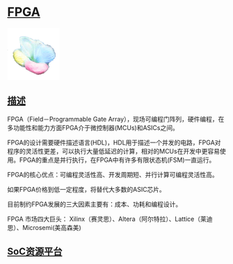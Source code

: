﻿# [FPGA](https://github.com/sochub/FPGA)

[![sites](SoC/SoC.png)](http://www.qitas.cn) 

## [描述](https://github.com/sochub/FPGA/wiki) 

FPGA（Field－Programmable Gate Array），现场可编程门阵列，硬件编程，在多功能性和能力方面FPGA介于微控制器(MCUs)和ASICs之间。

FPGA的设计需要硬件描述语言(HDL)，HDL用于描述一个并发的电路，FPGA对程序的灵活性更差，可以执行大量低延迟的计算，相对的MCUs在开发中更容易使用。FPGA的重点是并行执行，在FPGA中有许多有限状态机(FSM)一直运行。

FPGA的核心优点：可编程灵活性高、开发周期短、并行计算可编程灵活性高。

如果FPGA价格到低一定程度，将替代大多数的ASIC芯片。

目前制约FPGA发展的三大因素主要有：成本、功耗和编程设计。

FPGA 市场四大巨头： Xilinx（赛灵思）、Altera（阿尔特拉）、Lattice（莱迪思）、Microsemi(美高森美)


##  [SoC资源平台](http://www.qitas.cn)  
